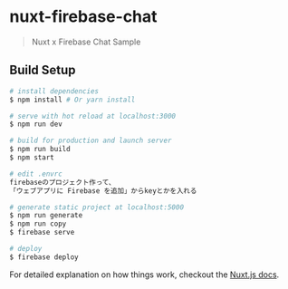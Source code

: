 # nuxt-firebase-chat

> Nuxt x Firebase Chat Sample

## Build Setup

``` bash
# install dependencies
$ npm install # Or yarn install

# serve with hot reload at localhost:3000
$ npm run dev

# build for production and launch server
$ npm run build
$ npm start

# edit .envrc
firebaseのプロジェクト作って、
「ウェブアプリに Firebase を追加」からkeyとかを入れる

# generate static project at localhost:5000
$ npm run generate
$ npm run copy
$ firebase serve

# deploy
$ firebase deploy
```


For detailed explanation on how things work, checkout the [Nuxt.js docs](https://github.com/nuxt/nuxt.js).
